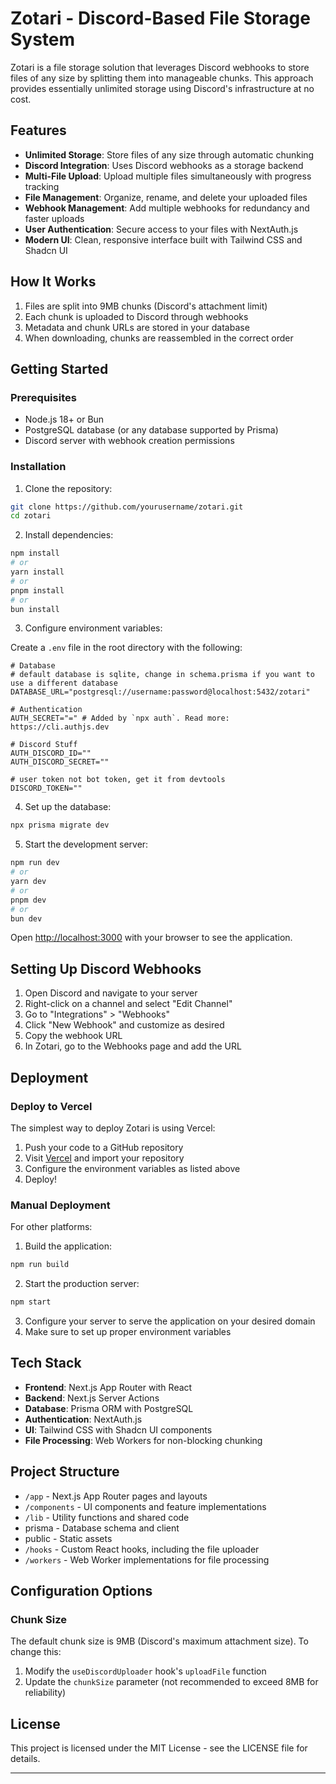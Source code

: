 # Zotari - Discord-Based File Storage System

Zotari is a file storage solution that leverages Discord webhooks to store files of any size by splitting them into manageable chunks. This approach provides essentially unlimited storage using Discord's infrastructure at no cost.

## Features

- **Unlimited Storage**: Store files of any size through automatic chunking
- **Discord Integration**: Uses Discord webhooks as a storage backend
- **Multi-File Upload**: Upload multiple files simultaneously with progress tracking
- **File Management**: Organize, rename, and delete your uploaded files
- **Webhook Management**: Add multiple webhooks for redundancy and faster uploads
- **User Authentication**: Secure access to your files with NextAuth.js
- **Modern UI**: Clean, responsive interface built with Tailwind CSS and Shadcn UI

## How It Works

1. Files are split into 9MB chunks (Discord's attachment limit)
2. Each chunk is uploaded to Discord through webhooks
3. Metadata and chunk URLs are stored in your database
4. When downloading, chunks are reassembled in the correct order

## Getting Started

### Prerequisites

- Node.js 18+ or Bun
- PostgreSQL database (or any database supported by Prisma)
- Discord server with webhook creation permissions

### Installation

1. Clone the repository:

```bash
git clone https://github.com/yourusername/zotari.git
cd zotari
```

2. Install dependencies:

```bash
npm install
# or
yarn install
# or
pnpm install
# or
bun install
```

3. Configure environment variables:

Create a `.env` file in the root directory with the following:

```
# Database
# default database is sqlite, change in schema.prisma if you want to use a different database
DATABASE_URL="postgresql://username:password@localhost:5432/zotari"

# Authentication
AUTH_SECRET="=" # Added by `npx auth`. Read more: https://cli.authjs.dev

# Discord Stuff
AUTH_DISCORD_ID=""
AUTH_DISCORD_SECRET=""

# user token not bot token, get it from devtools
DISCORD_TOKEN=""
```

4. Set up the database:

```bash
npx prisma migrate dev
```

5. Start the development server:

```bash
npm run dev
# or
yarn dev
# or
pnpm dev
# or
bun dev
```

Open [http://localhost:3000](http://localhost:3000) with your browser to see the application.

## Setting Up Discord Webhooks

1. Open Discord and navigate to your server
2. Right-click on a channel and select "Edit Channel"
3. Go to "Integrations" > "Webhooks"
4. Click "New Webhook" and customize as desired
5. Copy the webhook URL
6. In Zotari, go to the Webhooks page and add the URL

## Deployment

### Deploy to Vercel

The simplest way to deploy Zotari is using Vercel:

1. Push your code to a GitHub repository
2. Visit [Vercel](https://vercel.com/new) and import your repository
3. Configure the environment variables as listed above
4. Deploy!

### Manual Deployment

For other platforms:

1. Build the application:

```bash
npm run build
```

2. Start the production server:

```bash
npm start
```

3. Configure your server to serve the application on your desired domain
4. Make sure to set up proper environment variables

## Tech Stack

- **Frontend**: Next.js App Router with React
- **Backend**: Next.js Server Actions
- **Database**: Prisma ORM with PostgreSQL
- **Authentication**: NextAuth.js
- **UI**: Tailwind CSS with Shadcn UI components
- **File Processing**: Web Workers for non-blocking chunking

## Project Structure

- `/app` - Next.js App Router pages and layouts
- `/components` - UI components and feature implementations
- `/lib` - Utility functions and shared code
- prisma - Database schema and client
- public - Static assets
- `/hooks` - Custom React hooks, including the file uploader
- `/workers` - Web Worker implementations for file processing

## Configuration Options

### Chunk Size

The default chunk size is 9MB (Discord's maximum attachment size). To change this:

1. Modify the `useDiscordUploader` hook's `uploadFile` function
2. Update the `chunkSize` parameter (not recommended to exceed 8MB for reliability)

## License

This project is licensed under the MIT License - see the LICENSE file for details.

---
